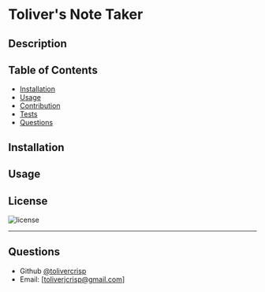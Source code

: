 # Toliver's Note Taker

## Description


  
## Table of Contents
  - [Installation](#installation)
  - [Usage](#usage)
  - [Contribution](#contribution)
  - [Tests](#tests)
  - [Questions](#questions)

## Installation


## Usage


## License

![license](https://img.shields.io/static/v1?label=License&message=MIT&color=blue)


---

## Questions

  - Github [@tolivercrisp](https://github.com/tolivercrisp)
  - Email: [toliverjcrisp@gmail.com]
